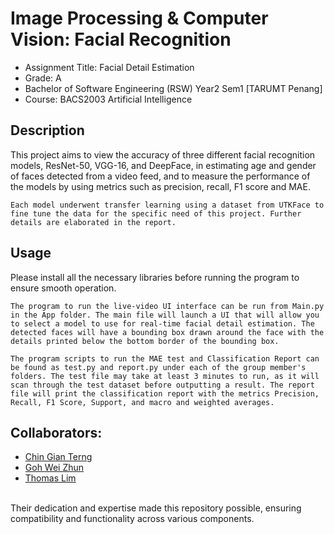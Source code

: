 # Image Processing & Computer Vision: Facial Recognition
- Assignment Title: Facial Detail Estimation
- Grade: A
- Bachelor of Software Engineering (RSW) Year2 Sem1 [TARUMT Penang]
- Course: BACS2003 Artificial Intelligence



## Description
This project aims to view the accuracy of three different facial recognition models, ResNet-50, VGG-16, and DeepFace, in estimating age and gender of faces detected from a video feed, and to measure the performance of the models by using metrics such as precision, recall, F1 score and MAE.

	Each model underwent transfer learning using a dataset from UTKFace to fine tune the data for the specific need of this project. Further details are elaborated in the report.

## Usage
Please install all the necessary libraries before running the program to ensure smooth operation.

	The program to run the live-video UI interface can be run from Main.py in the App folder. The main file will launch a UI that will allow you to select a model to use for real-time facial detail estimation. The detected faces will have a bounding box drawn around the face with the details printed below the bottom border of the bounding box.

	The program scripts to run the MAE test and Classification Report can be found as test.py and report.py under each of the group member's folders. The test file may take at least 3 minutes to run, as it will scan through the test dataset before outputting a result. The report file will print the classification report with the metrics Precision, Recall, F1 Score, Support, and macro and weighted averages.

## Collaborators:
- [Chin Gian Terng](mailto:chingt-pm23@student.tarc.edu.my)
- [Goh Wei Zhun](mailto:gohwz-pm23@student.tarc.edu.my)
- [Thomas Lim](mailto:limfc-pp21@student.tarc.edu.my)
<br>
Their dedication and expertise made this repository possible, ensuring compatibility and functionality across various components.
